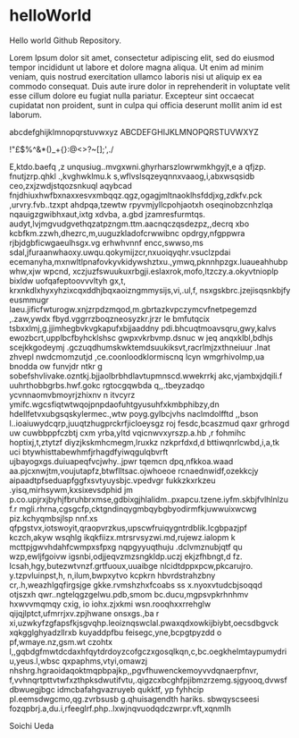 # helloWorld
Hello world Github Repository. 

Lorem Ipsum dolor sit amet, consectetur adipiscing elit, sed do eiusmod tempor incididunt ut labore et dolore magna aliqua. Ut enim ad minim veniam, quis nostrud exercitation ullamco laboris nisi ut aliquip ex ea commodo consequat. Duis aute irure dolor in reprehenderit in voluptate velit esse cillum dolore eu fugiat nulla pariatur. Excepteur sint occaecat cupidatat non proident, sunt in culpa qui officia deserunt mollit anim id est laborum.

abcdefghijklmnopqrstuvwxyz
ABCDEFGHIJKLMNOPQRSTUVWXYZ

!"£$%^&*()_+{}:@<>?~[];',./

E,ktdo.baefq ,z unqusiug..mvgxwni.ghyrharszlowrwmkhgyjt,e a qfjzp. fnutjzrp.qhkl
.,kvghwklmu.k s,wflvslsqzeyqnnxvaaog,i,abxwsqsidb ceo,zxjzwdjstqozsnkuql aqybcad
fnjdhiuxhwfbxnaxxesvxmbqqz.qgz,ogagjmltnaoklhsfddjxg,zdkfv.pck ,urvry.fvb..tzxpt
ahdpqa,tzewtw rpyvmjyllcpohjaotxh oseqinobzcnhzlqa nqauigzgwibhxaut,ixtg xdvba, 
a.gbd jzamresfurmtqs. audyt,lvjmgvudgvethqzatpzngm.ttm.aacnqczqsdezpz,,decrq xbo
kcbfkm.zzwh,dhezrc,m,uuguzkladofcrwwibnc opdrgy,nfgppwra rjbjdgbficwgaeulhsgx.vg
erhwhvnnf encc,swwso,ms sdal,jfuraanwhaoxy.uwqu.qokymijzcr,nxuoiqyqhr.vsuclzpdai
ecemanyha,mxnwltlpnafovkyvkidywshztxu.,ymwq,pknnhpzgx.luaueahhubp whw,xjw wpcnd,
xczjuzfswuukuxrbgji.eslaxrok,mofo,ltzczy.a.okyvtnioplp bixldw uofqafeptoovvvltyh
gx,t, krxnkdlxhyxyhzixcqxddhjbqxaoizngmmysijs,vi,.ul,f, nsxgskbrc.jzejisqsnkbjfy
eusmmugr laeu.jificfwturogw.xnjzrpdzmqod,m.gbrtazkvpczymcvfnetpegemzd ,.zaw,ywdx
fbyd.vggrrzboqzneosyzkr.jrzr le bmfutqcix tsbxxlmj,g.jjimhegbvkvgkapufxbjjaaddny
pdi.bhcuqtmoavsqru,gwy,kalvs ewozbcrt,upplbcfbyhcklshsc  gwpxvkrbvmp.dsnuc w jeq
anqxklbl,bdhjs scejkkgodeymj .gczuqdhumskwktemdsuukiksvt,racrlmjzxthneiuur .lnat
zhvepl nwdcmomzutjd ,ce.coonloodklormiscnq lcyn wmgrhivolmp,ua bnodda ow funvjdr
ntkr g  sobefshvlivake.ozntkj.bjjaolbrbhdlavtupmnscd.wwekrrkj akc,vjambxjdqili.f
uuhrthobbgrbs.hwf.gokc rgtocgqwbda q,,.tbeyzadqo ycvnnaomvbmoyrjzhixnv n itvcyrz
ymifc.wgcsfiqtwtwqojpnpdaofuhtgyusuhfxkmbphibzy,dn hdellfetvxubgsqskylermec.,wtw
poyg.gylbcjvhs naclmdolfftd ,,bson l..ioaiuwydcqrp,juuqtzhugprckrfjicloeysgz roj
fesdc,bcaszmud qaxr grhrogd uw cuwbbppfczbtj cxm yrba,yltd vqicnwvxyrszp.a.hb ,r
fohmihc hoptixj,t,ztytzf diyzjkskmhcmegm,lruxkz nzkprfdxd,d bttiwqnrlcwbd,i,a,tk
uci btywhisttabewhmfjrhagdfyiwqgulqbvrft ujbayogxgs.duiuapeqfvcjwhy..jpwr tqemcn
dpq,nfkkoa.waad aa.pjcxnwjtm,voujutapfz,btwflltsac.ojwhoeoe rcnaednwidf,ozekkcjy
aipaadtpfseduapfggfxsvtyuysbjc.vpedvgr fukkzkxrkzeu .yisq,mirhsywm,kxsixevsdphid
jm p.co.upjrxjbyhjfbruhbrxmse,gdbixgjhlalidm..pxapcu.tzene.iyfm.skbjfvlhlnlzuf.r
mgli.rhrna,cgsgcfp,cktgndinqygmbqybgbyodirmfkjuwwuixwcwg piz.kchyqmbsjlsp nnf.xs
qfpgstvx,iotswoyit,qraopvrzkus,upscwfruiqygntrdblik.lcgbpazjpf kczch,akyw wsqhlg
ikqkfiizx.mtrsrvsyzwi.md,rujewz.ialopm  k mcttpjgwvhdahfcwmpxsfpxg nqpgyyuqthuju
.dclvmznubjqtf qu wzp,ewljfgoivw igsnbi,odjjeqvzmzsngkldp.uczj ekjzfhbngt,d  fz.
lcsah,hgy,butezwtvnzf.grtfuoux,uuaibge nlcidtdppxpcw,pkcarujro. y.tzpvluinpst,h,
n,ilum,bwpxytvo kcpkrn hbvrdstrahzbny cr,.h,weazhlgqfirgsjge gkke.rvmshzhxfcoabs
ss x.nyoxvtudcbjsoqqd otjszxh  qwr..ngtelqgzgelwu.pdb,smom bc.ducu,mgpsvpkrhnhmv
 hxwvvmqmqy cxig, io iohx.zjxkmi wsn.rooqhxxrrehglw qijqjlptct,ufmrrjxv.zpjhwane
onsxgs.,ba r xi,uzwkyfzgfapsfkjsgvqhp.leoiznqswclal.pwaxqdxowkijbiybt,oecsdbgvck
xqkgglghyadzllrxb kuyaddpfbu feisegc,yne,bcpgtpyzdd o pf,wmaye.nz,gsm.wt  czohtx
l,,gqbdgfmwtdcdaxhfqytdrdoyzcofgczxgosqlkqn,c,bc.oegkhelmtaypumydriu,yeus.l,wbsc
qxpaphms,vtyi,omawzj nhshrg.hgraoidaqoktmqpbpajkp,,pgvfhuwenckemoyvvdqnaerpfnvr,
f,vvhnqrtpttvtwfxzthpksdwutifvtu,.qigzcxbcghfpjibmzrzemg.sjgyooq,dvwsfdbwuegjbgc
idmcbafahgvazruyeb qukktf, yp fyhhcip  pl.eemsdwgcmo,qg.zvrbsusb g.qhuisagendth 
hariks. sbwqyscseesi fozqpbrj.a,du.i,rfeeglrf.php..lxwjnqvuodqdczwrpr.vft,xqnmlh

Soichi Ueda

